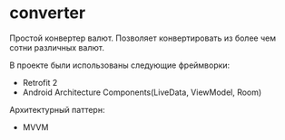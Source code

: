 # converter
Простой конвертер валют. Позволяет конвертировать из более чем сотни различных валют.

В проекте были использованы следующие фреймворки:
- Retrofit 2
- Android Architecture Components(LiveData, ViewModel, Room)

Архитектурный паттерн:
 - MVVM